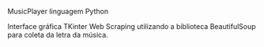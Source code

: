 MusicPlayer linguagem Python


Interface gráfica TKinter 
Web Scraping utilizando a biblioteca BeautifulSoup para coleta da letra da música.